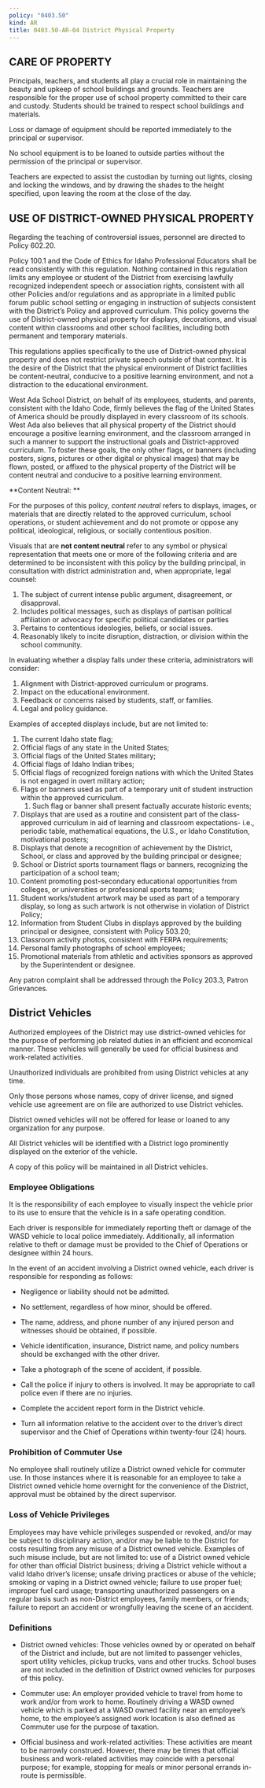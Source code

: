 ```yaml
---
policy: "0403.50"
kind: AR
title: 0403.50-AR-04 District Physical Property
---
```



## CARE OF PROPERTY

Principals, teachers, and students all play a crucial role in maintaining the beauty and upkeep of school buildings and grounds. Teachers are responsible for the proper use of school property committed to their care and custody. Students should be trained to respect school buildings and materials.

Loss or damage of equipment should be reported immediately to the principal or supervisor.

No school equipment is to be loaned to outside parties without the permission of the principal or supervisor.

Teachers are expected to assist the custodian by turning out lights, closing and locking the windows, and by drawing the shades to the height specified, upon leaving the room at the close of the day.

## USE OF DISTRICT-OWNED PHYSICAL PROPERTY

Regarding the teaching of controversial issues, personnel are directed to Policy 602.20. 
 
Policy 100.1 and the Code of Ethics for Idaho Professional Educators shall be read consistently with this regulation. Nothing contained in this regulation limits any employee or student of the District from exercising lawfully recognized independent speech or association rights, consistent with all other Policies and/or regulations and as appropriate in a limited public forum public school setting or engaging in instruction of subjects consistent with the District’s Policy and approved curriculum.  This policy governs the use of District-owned physical property for displays, decorations, and visual content within classrooms and other school facilities, including both permanent and temporary materials. 
 
This regulations applies specifically to the use of District-owned physical property and does not restrict private speech outside of that context. It is the desire of the District that the physical environment of District facilities be content-neutral, conducive to a positive learning environment, and not a distraction to the educational environment. 
 
West Ada School District, on behalf of its employees, students, and parents, consistent with the Idaho Code, firmly believes the flag of the United States of America should be proudly displayed in every classroom of its schools. West Ada also believes that all physical property of the District should encourage a positive learning environment, and the classroom arranged in such a manner to support the instructional goals and District-approved curriculum. To foster these goals, the only other flags, or banners (including posters, signs, pictures or other digital or physical images) that may be flown, posted, or affixed to the physical property of the District will be content neutral and conducive to a positive learning environment. 

**Content Neutral: **

For the purposes of this policy, *content neutral* refers to displays, images, or materials that are directly related to the approved curriculum, school operations, or student achievement and do not promote or oppose any political, ideological, religious, or socially contentious position. 

Visuals that are **not content neutral** refer to any symbol or physical representation that meets one or more of the following criteria and are determined to be inconsistent with this policy by the building principal, in consultation with district administration and, when appropriate, legal counsel: 

1. The subject of current intense public argument, disagreement, or disapproval. 
2. Includes political messages, such as displays of partisan political affiliation or advocacy for specific political candidates or parties 
3. Pertains to contentious ideologies, beliefs, or social issues. 
4. Reasonably likely to incite disruption, distraction, or division within the school community. 

In evaluating whether a display falls under these criteria, administrators will consider: 

1. Alignment with District-approved curriculum or programs. 
2. Impact on the educational environment. 
3. Feedback or concerns raised by students, staff, or families. 
4. Legal and policy guidance. 

Examples of accepted displays include, but are not limited to: 

1.  The current Idaho state flag; 
2.  Official flags of any state in the United States; 
3.  Official flags of the United States military; 
4.  Official flags of Idaho Indian tribes; 
5.  Official flags of recognized foreign nations with which the United States is not engaged in overt military action;  
6.  Flags or banners used as part of a temporary unit of student instruction within the approved curriculum.
    1.  Such flag or banner shall present factually accurate historic events; 
7.  Displays that are used as a routine and consistent part of the class-approved curriculum in aid of learning and classroom expectations- i.e., periodic table, mathematical equations, the U.S., or Idaho Constitution, motivational posters; 
8.  Displays that denote a recognition of achievement by the District, School, or class and approved by the building principal or designee; 
9.  School or District sports tournament flags or banners, recognizing the participation of a school team; 
10.  Content promoting post-secondary educational opportunities from colleges, or universities or professional sports teams; 
11.  Student works/student artwork may be used as part of a temporary display, so long as such artwork is not otherwise in violation of District Policy; 
12.  Information from Student Clubs in displays approved by the building principal or designee, consistent with Policy 503.20; 
13. Classroom activity photos, consistent with FERPA requirements; 
14.  Personal family photographs of school employees; 
15.  Promotional materials from athletic and activities sponsors as approved by the Superintendent or designee. 

Any patron complaint shall be addressed through the Policy 203.3, Patron Grievances. 

## District Vehicles

Authorized employees of the District may use district-owned vehicles for the purpose of performing job related duties in an efficient and economical manner. These vehicles will generally be used for official business and work-related activities.

Unauthorized individuals are prohibited from using District vehicles at any time.

Only those persons whose names, copy of driver license, and signed vehicle use agreement are on file are authorized to use District vehicles.

District owned vehicles will not be offered for lease or loaned to any organization for any purpose.

All District vehicles will be identified with a District logo prominently displayed on the exterior of the vehicle.

A copy of this policy will be maintained in all District vehicles.

### Employee Obligations

It is the responsibility of each employee to visually inspect the vehicle prior to its use to ensure that the vehicle is in a safe operating condition.

Each driver is responsible for immediately reporting theft or damage of the WASD vehicle to local police immediately. Additionally, all information relative to theft or damage must be provided to the Chief of Operations or designee within 24 hours.

In the event of an accident involving a District owned vehicle, each driver is responsible for responding as follows:

- Negligence or liability should not be admitted.

- No settlement, regardless of how minor, should be offered.

- The name, address, and phone number of any injured person and witnesses should be obtained, if possible.

- Vehicle identification, insurance, District name, and policy numbers should be exchanged with the other driver.

- Take a photograph of the scene of accident, if possible.

- Call the police if injury to others is involved. It may be appropriate to call police even if there are no injuries.

- Complete the accident report form in the District vehicle.

- Turn all information relative to the accident over to the driver’s direct supervisor and the Chief of Operations within twenty-four (24) hours.

### Prohibition of Commuter Use

No employee shall routinely utilize a District owned vehicle for commuter use. In those instances where it is reasonable for an employee to take a District owned vehicle home overnight for the convenience of the District, approval must be obtained by the direct supervisor.

### Loss of Vehicle Privileges

Employees may have vehicle privileges suspended or revoked, and/or may be subject to disciplinary action, and/or may be liable to the District for costs resulting from any misuse of a District owned vehicle. Examples of such misuse include, but are not limited to: use of a District owned vehicle for other than official District business; driving a District vehicle without a valid Idaho driver’s license; unsafe driving practices or abuse of the vehicle; smoking or vaping in a District owned vehicle; failure to use proper fuel; improper fuel card usage; transporting unauthorized passengers on a regular basis such as non-District employees, family members, or friends; failure to report an accident or wrongfully leaving the scene of an accident.

### Definitions

- District owned vehicles: Those vehicles owned by or operated on behalf of the District and include, but are not limited to passenger vehicles, sport utility vehicles, pickup trucks, vans and other trucks. School buses are not included in the definition of District owned vehicles for purposes of this policy.

- Commuter use: An employer provided vehicle to travel from home to work and/or from work to home. Routinely driving a WASD owned vehicle which is parked at a WASD owned facility near an employee’s home, to the employee’s assigned work location is also defined as Commuter use for the purpose of taxation.

- Official business and work-related activities: These activities are meant to be narrowly construed. However, there may be times that official business and work-related activities may coincide with a personal purpose; for example, stopping for meals or minor personal errands in-route is permissible.


